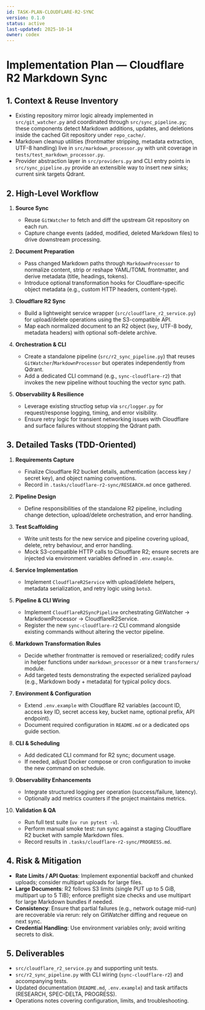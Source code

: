```yaml
---
id: TASK-PLAN-CLOUDFLARE-R2-SYNC
version: 0.1.0
status: active
last-updated: 2025-10-14
owner: codex
---
```


# Implementation Plan — Cloudflare R2 Markdown Sync

## 1. Context & Reuse Inventory

- Existing repository mirror logic already implemented in `src/git_watcher.py` and coordinated through `src/sync_pipeline.py`; these components detect Markdown additions, updates, and deletions inside the cached Git repository under `repo_cache/`.
- Markdown cleanup utilities (frontmatter stripping, metadata extraction, UTF-8 handling) live in `src/markdown_processor.py` with unit coverage in `tests/test_markdown_processor.py`.
- Provider abstraction layer in `src/providers.py` and CLI entry points in `src/sync_pipeline.py` provide an extensible way to insert new sinks; current sink targets Qdrant.

## 2. High-Level Workflow

1. **Source Sync**  
   - Reuse `GitWatcher` to fetch and diff the upstream Git repository on each run.
   - Capture change events (added, modified, deleted Markdown files) to drive downstream processing.

2. **Document Preparation**  
   - Pass changed Markdown paths through `MarkdownProcessor` to normalize content, strip or reshape YAML/TOML frontmatter, and derive metadata (title, headings, tokens).
   - Introduce optional transformation hooks for Cloudflare-specific object metadata (e.g., custom HTTP headers, content-type).

3. **Cloudflare R2 Sync**  
   - Build a lightweight service wrapper (`src/cloudflare_r2_service.py`) for upload/delete operations using the S3-compatible API.
   - Map each normalized document to an R2 object (`key`, UTF-8 body, metadata headers) with optional soft-delete archive.

4. **Orchestration & CLI**  
   - Create a standalone pipeline (`src/r2_sync_pipeline.py`) that reuses `GitWatcher`/`MarkdownProcessor` but operates independently from Qdrant.
   - Add a dedicated CLI command (e.g., `sync-cloudflare-r2`) that invokes the new pipeline without touching the vector sync path.

5. **Observability & Resilience**  
   - Leverage existing structlog setup via `src/logger.py` for request/response logging, timing, and error visibility.
   - Ensure retry logic for transient networking issues with Cloudflare and surface failures without stopping the Qdrant path.

## 3. Detailed Tasks (TDD-Oriented)

1. **Requirements Capture**  
   - Finalize Cloudflare R2 bucket details, authentication (access key / secret key), and object naming conventions.  
   - Record in `.tasks/cloudflare-r2-sync/RESEARCH.md` once gathered.

2. **Pipeline Design**  
   - Define responsibilities of the standalone R2 pipeline, including change detection, upload/delete orchestration, and error handling.

3. **Test Scaffolding**  
   - Write unit tests for the new service and pipeline covering upload, delete, retry behaviour, and error handling.  
   - Mock S3-compatible HTTP calls to Cloudflare R2; ensure secrets are injected via environment variables defined in `.env.example`.

4. **Service Implementation**  
   - Implement `CloudflareR2Service` with upload/delete helpers, metadata serialization, and retry logic using `boto3`.

5. **Pipeline & CLI Wiring**  
   - Implement `CloudflareR2SyncPipeline` orchestrating GitWatcher → MarkdownProcessor → CloudflareR2Service.  
   - Register the new `sync-cloudflare-r2` CLI command alongside existing commands without altering the vector pipeline.

6. **Markdown Transformation Rules**  
   - Decide whether frontmatter is removed or reserialized; codify rules in helper functions under `markdown_processor` or a new `transformers/` module.  
   - Add targeted tests demonstrating the expected serialized payload (e.g., Markdown body + metadata) for typical policy docs.

7. **Environment & Configuration**  
   - Extend `.env.example` with Cloudflare R2 variables (account ID, access key ID, secret access key, bucket name, optional prefix, API endpoint).  
   - Document required configuration in `README.md` or a dedicated ops guide section.

8. **CLI & Scheduling**  
   - Add dedicated CLI command for R2 sync; document usage.  
   - If needed, adjust Docker compose or cron configuration to invoke the new command on schedule.

9. **Observability Enhancements**  
   - Integrate structured logging per operation (success/failure, latency).  
   - Optionally add metrics counters if the project maintains metrics.

10. **Validation & QA**  
    - Run full test suite (`uv run pytest -v`).  
    - Perform manual smoke test: run sync against a staging Cloudflare R2 bucket with sample Markdown files.  
    - Record results in `.tasks/cloudflare-r2-sync/PROGRESS.md`.

## 4. Risk & Mitigation

- **Rate Limits / API Quotas**: Implement exponential backoff and chunked uploads; consider multipart uploads for large files.  
- **Large Documents**: R2 follows S3 limits (single PUT up to 5 GiB, multipart up to 5 TiB); enforce preflight size checks and use multipart for large Markdown bundles if needed.  
- **Consistency**: Ensure that partial failures (e.g., network outage mid-run) are recoverable via rerun: rely on GitWatcher diffing and requeue on next sync.  
- **Credential Handling**: Use environment variables only; avoid writing secrets to disk.

## 5. Deliverables

- `src/cloudflare_r2_service.py` and supporting unit tests.  
- `src/r2_sync_pipeline.py` with CLI wiring (`sync-cloudflare-r2`) and accompanying tests.  
- Updated documentation (`README.md`, `.env.example`) and task artifacts (RESEARCH, SPEC-DELTA, PROGRESS).  
- Operations notes covering configuration, limits, and troubleshooting.
